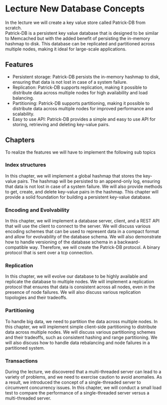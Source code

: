 # Lecture New Database Concepts
In the lecture we will create a key value store called Patrick-DB from scratch.  
Patrick-DB is a persistent key value database that is designed to be similar to 
Memcached but with the added benefit of persisting the in-memory hashmap to disk. 
This database can be replicated and partitioned across multiple nodes, making it ideal for 
large-scale applications.

## Features
- Persistent storage: Patrick-DB persists the in-memory hashmap to disk, 
ensuring that data is not lost in case of a system failure.
- Replication: Patrick-DB supports replication, making it possible to distribute data across 
multiple nodes for high availability and load balancing.
- Partitioning: Patrick-DB supports partitioning, making it possible to distribute data 
across multiple nodes for improved performance and scalability.
- Easy to use API: Patrick-DB provides a simple and easy to use API for storing, 
retrieving and deleting key-value pairs.

## Chapters
To realize the features we will have to implement the following sub topics

### Index structures
In this chapter, we will implement a global hashmap that stores the key-value pairs. 
The hashmap will be persisted to an append-only log, ensuring that data is not 
lost in case of a system failure. We will also provide methods to get, create, 
and delete key-value pairs in the hashmap. This chapter will provide a solid foundation 
for building a persistent key-value database.

### Encoding and Evolvability
In this chapter, we will implement a database server, client, and a REST API that 
will use the client to connect to the server. We will discuss various encoding schemes 
that can be used to represent data in a compact format and allow for evolvability 
of the database schema. We will also demonstrate how to handle versioning of the 
database schema in a backward-compatible way. Therefore, we will create the Patrick-DB protocol.
A binary protocol that is sent over a tcp connection.

### Replication
In this chapter, we will evolve our database to be highly available and replicate the 
database to multiple nodes. We will implement a replication protocol that ensures that 
data is consistent across all nodes, even in the presence of node failures. 
We will also discuss various replication topologies and their tradeoffs.

### Partitioning
To handle big data, we need to partition the data across multiple nodes. In this chapter, 
we will implement simple client-side partitioning to distribute data across multiple nodes. 
We will discuss various partitioning schemes and their tradeoffs, such as consistent hashing 
and range partitioning. We will also discuss how to handle data rebalancing and node failures 
in a partitioned system.

### Transactions
During the lecture, we discovered that a multi-threaded server can lead to a variety of 
problems, and we need to exercise caution to avoid anomalies. As a result, we introduced 
the concept of a single-threaded server to circumvent concurrency issues. 
In this chapter, we will conduct a small load test to compare the performance of a 
single-threaded server versus a multi-threaded server.